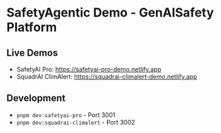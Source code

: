# SafetyAgentic Demo - GenAISafety Platform

## Live Demos
- SafetyAI Pro: https://safetyai-pro-demo.netlify.app
- SquadrAI ClimAlert: https://squadrai-climalert-demo.netlify.app

## Development
- `pnpm dev:safetyai-pro` - Port 3001
- `pnpm dev:squadrai-climalert` - Port 3002